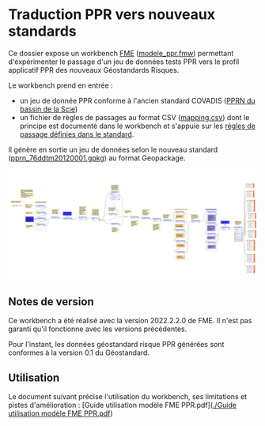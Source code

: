 # Traduction PPR vers nouveaux standards

Ce dossier expose un workbench [FME](https://www.veremes.com/produits/fme/fme-desktop) ([modele_ppr.fmw](./02_MODELE/modele_ppr.fmw)) permettant d'expérimenter le passage d'un jeu de données tests PPR vers le profil applicatif PPR des nouveaux Géostandards Risques. 

Le workbench prend en entrée :
* un jeu de donnée PPR conforme à l'ancien standard COVADIS ([PPRN du bassin de la Scie](./01_ENTREE/76DDTM20120001))
* un fichier de règles de passages au format CSV ([mapping.csv](./01_ENTREE/mapping.csv)) dont le principe est documenté dans le workbench et s'appuie sur les [règles de passage définies dans le standard](https://github.com/cnigfr/Geostandards-Risques/blob/main/standards/Geostandards-risques-ppr/Document.md#annexe-a---correspondances-avec-les-standards-covadis-ppr-n-et-t).

Il génère en sortie un jeu de données selon le nouveau standard ([pprn_76ddtm20120001.gpkg](./03_SORTIE/pprn_76ddtm20120001.gpkg)) au format Geopackage.

![Workbench FME](./workbenchFME.png)


## Notes de version

Ce workbench a été réalisé avec la version 2022.2.2.0 de FME. Il n'est pas garanti qu'il fonctionne avec les versions précédentes.

Pour l'instant, les données géostandard risque PPR générées sont conformes à la version 0.1 du Géostandard.

## Utilisation

Le document suivant précise l'utilisation du workbench, ses limitations et pistes d'amélioration : [Guide utilisation modèle FME PPR.pdf]([./Guide utilisation modèle FME PPR.pdf](./Guide%20utilisation%20mod%C3%A8le%20FME%20PPR.pdf))

